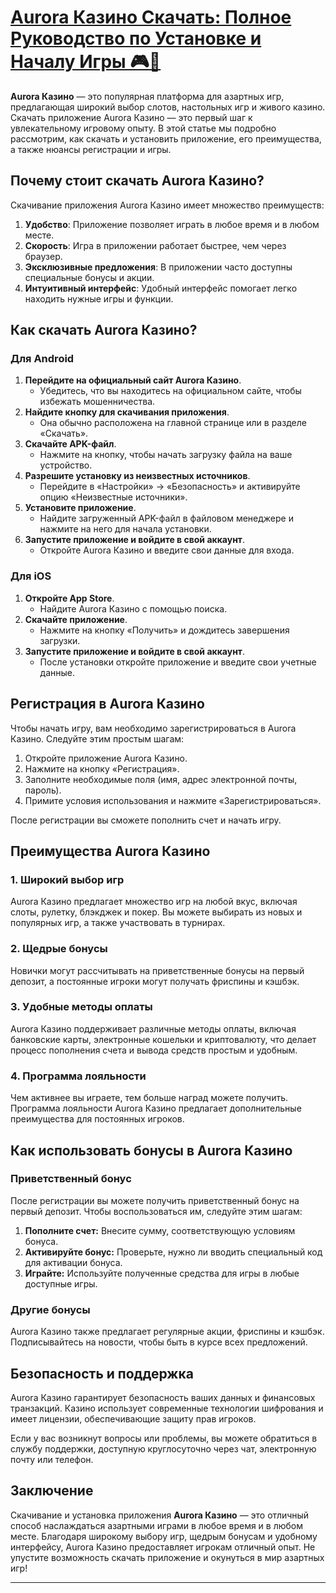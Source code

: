 # [Aurora Казино Скачать: Полное Руководство по Установке и Началу Игры 🎮🌟](https://brandplay.link/RD52jZbL)

**Aurora Казино** — это популярная платформа для азартных игр, предлагающая широкий выбор слотов, настольных игр и живого казино. Скачать приложение Aurora Казино — это первый шаг к увлекательному игровому опыту. В этой статье мы подробно рассмотрим, как скачать и установить приложение, его преимущества, а также нюансы регистрации и игры.

## Почему стоит скачать Aurora Казино?

Скачивание приложения Aurora Казино имеет множество преимуществ:

1. **Удобство**: Приложение позволяет играть в любое время и в любом месте.
2. **Скорость**: Игра в приложении работает быстрее, чем через браузер.
3. **Эксклюзивные предложения**: В приложении часто доступны специальные бонусы и акции.
4. **Интуитивный интерфейс**: Удобный интерфейс помогает легко находить нужные игры и функции.

## Как скачать Aurora Казино?

### Для Android

1. **Перейдите на официальный сайт Aurora Казино**.
   * Убедитесь, что вы находитесь на официальном сайте, чтобы избежать мошенничества.
2. **Найдите кнопку для скачивания приложения**.
   * Она обычно расположена на главной странице или в разделе «Скачать».
3. **Скачайте APK-файл**.
   * Нажмите на кнопку, чтобы начать загрузку файла на ваше устройство.
4. **Разрешите установку из неизвестных источников**.
   * Перейдите в «Настройки» → «Безопасность» и активируйте опцию «Неизвестные источники».
5. **Установите приложение**.
   * Найдите загруженный APK-файл в файловом менеджере и нажмите на него для начала установки.
6. **Запустите приложение и войдите в свой аккаунт**.
   * Откройте Aurora Казино и введите свои данные для входа.

### Для iOS

1. **Откройте App Store**.
   * Найдите Aurora Казино с помощью поиска.
2. **Скачайте приложение**.
   * Нажмите на кнопку «Получить» и дождитесь завершения загрузки.
3. **Запустите приложение и войдите в свой аккаунт**.
   * После установки откройте приложение и введите свои учетные данные.

## Регистрация в Aurora Казино

Чтобы начать игру, вам необходимо зарегистрироваться в Aurora Казино. Следуйте этим простым шагам:

1. Откройте приложение Aurora Казино.
2. Нажмите на кнопку «Регистрация».
3. Заполните необходимые поля (имя, адрес электронной почты, пароль).
4. Примите условия использования и нажмите «Зарегистрироваться».

После регистрации вы сможете пополнить счет и начать игру.

## Преимущества Aurora Казино

### 1. Широкий выбор игр

Aurora Казино предлагает множество игр на любой вкус, включая слоты, рулетку, блэкджек и покер. Вы можете выбирать из новых и популярных игр, а также участвовать в турнирах.

### 2. Щедрые бонусы

Новички могут рассчитывать на приветственные бонусы на первый депозит, а постоянные игроки могут получать фриспины и кэшбэк.

### 3. Удобные методы оплаты

Aurora Казино поддерживает различные методы оплаты, включая банковские карты, электронные кошельки и криптовалюту, что делает процесс пополнения счета и вывода средств простым и удобным.

### 4. Программа лояльности

Чем активнее вы играете, тем больше наград можете получить. Программа лояльности Aurora Казино предлагает дополнительные преимущества для постоянных игроков.

## Как использовать бонусы в Aurora Казино

### Приветственный бонус

После регистрации вы можете получить приветственный бонус на первый депозит. Чтобы воспользоваться им, следуйте этим шагам:

1. **Пополните счет:** Внесите сумму, соответствующую условиям бонуса.
2. **Активируйте бонус:** Проверьте, нужно ли вводить специальный код для активации бонуса.
3. **Играйте:** Используйте полученные средства для игры в любые доступные игры.

### Другие бонусы

Aurora Казино также предлагает регулярные акции, фриспины и кэшбэк. Подписывайтесь на новости, чтобы быть в курсе всех предложений.

## Безопасность и поддержка

Aurora Казино гарантирует безопасность ваших данных и финансовых транзакций. Казино использует современные технологии шифрования и имеет лицензии, обеспечивающие защиту прав игроков.

Если у вас возникнут вопросы или проблемы, вы можете обратиться в службу поддержки, доступную круглосуточно через чат, электронную почту или телефон.

## Заключение

Скачивание и установка приложения **Aurora Казино** — это отличный способ наслаждаться азартными играми в любое время и в любом месте. Благодаря широкому выбору игр, щедрым бонусам и удобному интерфейсу, Aurora Казино предоставляет игрокам отличный опыт. Не упустите возможность скачать приложение и окунуться в мир азартных игр!

***

###
